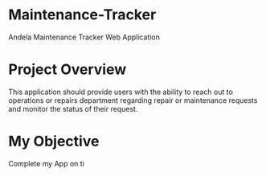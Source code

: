 # Maintenance-Tracker
Andela Maintenance Tracker Web Application

# Project Overview
This application should provide users with the ability to reach out to operations or repairs department regarding repair or maintenance requests and monitor the status of their request.

# My Objective
Complete my App on ti
